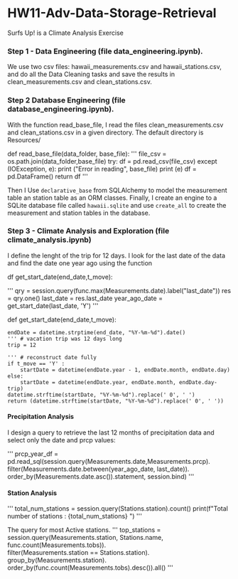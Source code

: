 # HW11-Adv-Data-Storage-Retrieval
Surfs Up! is a Climate Analysis Exercise 

### Step 1 - Data Engineering (file data_engineering.ipynb).

We use two csv files: hawaii_measurements.csv and hawaii_stations.csv, and do all the Data Cleaning tasks and save the results
in clean_measurements.csv and clean_stations.csv.

### Step 2 Database Engineering (file database_engineering.ipynb).

With the function  read_base_file,  I read the files clean_measurements.csv and clean_stations.csv in a given directory. The default directory is Resources/

def read_base_file(data_folder, base_file):
'''
    file_csv = os.path.join(data_folder,base_file)
    try:
        df = pd.read_csv(file_csv)
    except (IOException, e):
        print ("Error in reading", base_file)
        print (e)
        df = pd.DataFrame()
    return df
'''    

Then I Use `declarative_base` from SQLAlchemy to model the measurement table an station table as an ORM classes. Finally, 
I create an engine to a SQLite database file called `hawaii.sqlite` and use `create_all` to create the measurement and station tables in the database.

### Step 3 - Climate Analysis and Exploration (file climate_analysis.ipynb)

I define the lenght of the trip for 12 days. I look for the last date of the data and find the date one year ago using the function 

df get_start_date(end_date,t_move):

'''
qry = session.query(func.max(Measurements.date).label("last_date"))
res = qry.one()
last_date = res.last_date
year_ago_date = get_start_date(last_date, 'Y')
'''

def get_start_date(end_date,t_move):

    endDate = datetime.strptime(end_date, "%Y-%m-%d").date()
    ''' # vacation trip was 12 days long
    trip = 12

    ''' # reconstruct date fully
    if t_move == 'Y' :
        startDate = datetime(endDate.year - 1, endDate.month, endDate.day)
    else:
        startDate = datetime(endDate.year, endDate.month, endDate.day-trip)
    datetime.strftime(startDate, "%Y-%m-%d").replace(' 0', ' ')
    return (datetime.strftime(startDate, "%Y-%m-%d").replace(' 0', ' ')) 

#### Precipitation Analysis

I design a query to retrieve the last 12 months of precipitation data and select only the date and prcp values:

'''
prcp_year_df = pd.read_sql(session.query(Measurements.date,Measurements.prcp).\
               filter(Measurements.date.between(year_ago_date, last_date)).\
               order_by(Measurements.date.asc()).statement, session.bind)
'''              
#### Station Analysis

'''
total_num_stations = session.query(Stations.station).count()
print(f"Total number  of stations : {total_num_stations} ")
'''

The query for most Active stations.
'''
top_stations = session.query(Measurements.station, Stations.name, func.count(Measurements.tobs)).\
            filter(Measurements.station == Stations.station).\
            group_by(Measurements.station).\
            order_by(func.count(Measurements.tobs).desc()).all()
 '''
 
